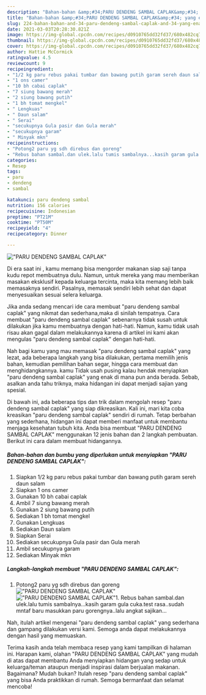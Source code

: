 ```yaml
---
description: "Bahan-bahan &amp;#34;PARU DENDENG SAMBAL CAPLAK&amp;#34; yang enak Untuk Jualan"
title: "Bahan-bahan &amp;#34;PARU DENDENG SAMBAL CAPLAK&amp;#34; yang enak Untuk Jualan"
slug: 224-bahan-bahan-and-34-paru-dendeng-sambal-caplak-and-34-yang-enak-untuk-jualan
date: 2021-03-03T20:28:30.821Z
image: https://img-global.cpcdn.com/recipes/d0910765dd32fd37/680x482cq70/paru-dendeng-sambal-caplak-foto-resep-utama.jpg
thumbnail: https://img-global.cpcdn.com/recipes/d0910765dd32fd37/680x482cq70/paru-dendeng-sambal-caplak-foto-resep-utama.jpg
cover: https://img-global.cpcdn.com/recipes/d0910765dd32fd37/680x482cq70/paru-dendeng-sambal-caplak-foto-resep-utama.jpg
author: Hattie McCormick
ratingvalue: 4.5
reviewcount: 9
recipeingredient:
- "1/2 kg paru rebus pakai tumbar dan bawang putih garam sereh daun salam"
- "1 ons camer"
- "10 bh cabai caplak"
- "7 siung bawang merah"
- "2 siung bawang putih"
- "1 bh tomat mengkel"
- " Lengkuas"
- " Daun salam"
- " Serai"
- "secukupnya Gula pasir dan Gula merah"
- "secukupnya garam"
- " Minyak mkn"
recipeinstructions:
- "Potong2 paru yg sdh direbus dan goreng"
- "Rebus bahan sambal.dan ulek.lalu tumis sambalnya...kasih garam gula cuka.test rasa..sudah mntaf baru masukkan paru gorengnya..lalu angkat sajikan..."
categories:
- Resep
tags:
- paru
- dendeng
- sambal

katakunci: paru dendeng sambal 
nutrition: 156 calories
recipecuisine: Indonesian
preptime: "PT21M"
cooktime: "PT50M"
recipeyield: "4"
recipecategory: Dinner

---
```



![&#34;PARU DENDENG SAMBAL CAPLAK&#34;](https://img-global.cpcdn.com/recipes/d0910765dd32fd37/680x482cq70/paru-dendeng-sambal-caplak-foto-resep-utama.jpg)

Di era  saat ini , kamu memang bisa mengorder makanan siap saji tanpa kudu repot membuatnya dulu. Namun, untuk mereka yang mau memberikan masakan eksklusif kepada keluarga tercinta, maka kita memang lebih baik memasaknya sendiri. Pasalnya, memasak sendiri lebih sehat dan dapat menyesuaikan sesuai selera keluarga.

Jika anda sedang mencari ide cara membuat &#34;paru dendeng sambal caplak&#34; yang nikmat dan sederhana,maka di sinilah tempatnya. Cara membuat &#34;paru dendeng sambal caplak&#34;  sebenarnya tidak susah untuk dilakukan jika kamu membuatnya dengan hati-hati. Namun, kamu tidak usah risau akan gagal dalam melakukannya 
karena di artikel ini kami akan mengulas &#34;paru dendeng sambal caplak&#34; dengan hati-hati.  



Nah bagi kamu yang mau memasak &#34;paru dendeng sambal caplak&#34; yang lezat, ada beberapa langkah yang bisa dilakukan, pertama memilih jenis bahan, kemudian pemilihan bahan segar, hingga cara membuat dan menghidangkannya. kamu Tidak usah pusing kalau hendak menyiapkan &#34;paru dendeng sambal caplak&#34; yang enak di mana pun anda berada. Sebab, asalkan anda  tahu triknya, maka hidangan ini dapat menjadi sajian yang spesial.

Di bawah ini, ada beberapa tips dan trik dalam mengolah resep &#34;paru dendeng sambal caplak&#34; yang siap dikreasikan. Kali ini, mari kita coba kreasikan &#34;paru dendeng sambal caplak&#34; sendiri di rumah. Tetap berbahan yang sederhana, hidangan ini dapat memberi manfaat untuk membantu menjaga kesehatan tubuh kita. Anda bisa membuat &#34;PARU DENDENG SAMBAL CAPLAK&#34; menggunakan 12 jenis bahan dan 2 langkah pembuatan. Berikut ini cara dalam membuat hidangannya.

<!--inarticleads1-->

##### Bahan-bahan dan bumbu yang diperlukan untuk menyiapkan &#34;PARU DENDENG SAMBAL CAPLAK&#34;:

1. Siapkan 1/2 kg paru rebus pakai tumbar dan bawang putih garam sereh daun salam
1. Siapkan 1 ons camer
1. Gunakan 10 bh cabai caplak
1. Ambil 7 siung bawang merah
1. Gunakan 2 siung bawang putih
1. Sediakan 1 bh tomat mengkel
1. Gunakan  Lengkuas
1. Sediakan  Daun salam
1. Siapkan  Serai
1. Sediakan secukupnya Gula pasir dan Gula merah
1. Ambil secukupnya garam
1. Sediakan  Minyak mkn




<!--inarticleads2-->

##### Langkah-langkah membuat &#34;PARU DENDENG SAMBAL CAPLAK&#34;:

1. Potong2 paru yg sdh direbus dan goreng
<img src="https://img-global.cpcdn.com/steps/4a4684ff7624638c/160x128cq70/paru-dendeng-sambal-caplak-langkah-memasak-1-foto.jpg" alt="&#34;PARU DENDENG SAMBAL CAPLAK&#34;"><img src="https://img-global.cpcdn.com/steps/caf6818af7ae3500/160x128cq70/paru-dendeng-sambal-caplak-langkah-memasak-1-foto.jpg" alt="&#34;PARU DENDENG SAMBAL CAPLAK&#34;">1. Rebus bahan sambal.dan ulek.lalu tumis sambalnya...kasih garam gula cuka.test rasa..sudah mntaf baru masukkan paru gorengnya..lalu angkat sajikan...




Nah, itulah artikel mengenai  &#34;paru dendeng sambal caplak&#34;  yang sederhana dan gampang dilakukan versi kami. Semoga anda dapat melakukannya dengan hasil yang memuaskan. 

Terima kasih anda telah membaca resep yang kami tampilkan di halaman ini. Harapan kami, olahan  &#34;PARU DENDENG SAMBAL CAPLAK&#34; yang mudah di atas dapat membantu Anda menyiapkan hidangan yang sedap untuk keluarga/teman ataupun menjadi inspirasi dalam berjualan makanan. Bagaimana? Mudah bukan? Itulah resep &#34;paru dendeng sambal caplak&#34; yang bisa Anda praktikkan di rumah. Semoga bermanfaat dan selamat mencoba!

